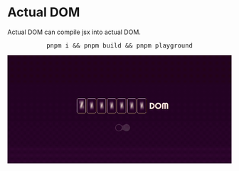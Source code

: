 # Actual DOM
Actual DOM can compile jsx into actual DOM.

<div align="center">
  <pre>pnpm i && pnpm build && pnpm playground</pre>
</div>

![](./README.gif)